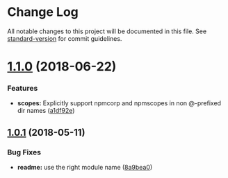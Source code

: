 # Change Log

All notable changes to this project will be documented in this file. See [standard-version](https://github.com/conventional-changelog/standard-version) for commit guidelines.

<a name="1.1.0"></a>
# [1.1.0](https://github.com/iarna/iarna-create-npm/compare/v1.0.1...v1.1.0) (2018-06-22)


### Features

* **scopes:** Explicitly support npmcorp and npmscopes in non @-prefixed dir names ([a1df92e](https://github.com/iarna/iarna-create-npm/commit/a1df92e))



<a name="1.0.1"></a>
## [1.0.1](https://github.com/iarna/iarna-create-npm/compare/v1.0.0...v1.0.1) (2018-05-11)


### Bug Fixes

* **readme:** use the right module name ([8a9bea0](https://github.com/iarna/iarna-create-npm/commit/8a9bea0))

